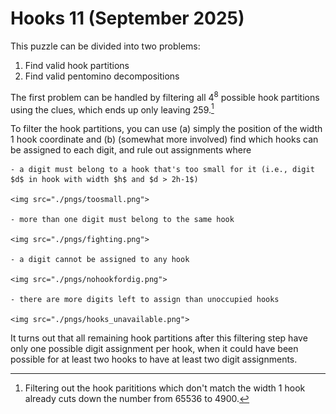 # Hooks 11 (September 2025)
This puzzle can be divided into two problems:

1. Find valid hook partitions
2. Find valid pentomino decompositions

The first problem can be handled by filtering all $4^8$ possible hook partitions using the clues, which ends up only leaving 259.[^1]

To filter the hook partitions, you can use (a) simply the position of the width 1 hook coordinate and (b) (somewhat more involved) find which hooks can be assigned to each digit, and rule out assignments where

    - a digit must belong to a hook that's too small for it (i.e., digit $d$ in hook with width $h$ and $d > 2h-1$)
    
    <img src="./pngs/toosmall.png">
    
    - more than one digit must belong to the same hook
    
    <img src="./pngs/fighting.png">
    
    - a digit cannot be assigned to any hook
    
    <img src="./pngs/nohookfordig.png">

    - there are more digits left to assign than unoccupied hooks
    
    <img src="./pngs/hooks_unavailable.png">

It turns out that all remaining hook partitions after this filtering step have only one possible digit assignment per hook, when it could have been possible for at least two hooks to have at least two digit assignments.


[^1]: Filtering out the hook parititions which don't match the width 1 hook already cuts down the number from 65536 to 4900.